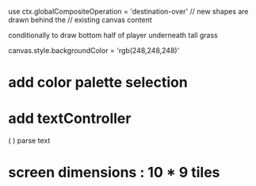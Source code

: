use ctx.globalCompositeOperation = 'destination-over' // new shapes are drawn behind the 
                                                      // existing canvas content

conditionally to draw bottom half of player underneath tall grass

canvas.style.backgroundColor = 'rgb(248,248,248)'

# add color palette selection

# add textController
( ) parse text

# screen dimensions : 10 * 9 tiles